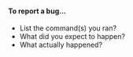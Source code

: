 #### To report a bug...

* List the command(s) you ran?
* What did you expect to happen?
* What actually happened?

